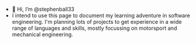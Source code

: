 - 👋 Hi, I’m @stephenball33
- I intend to use this page to document my learning adventure in software engineering. I'm planning lots of projects to get experience in a wide range of languages and skills, mostly focussing on motorsport and mechanical engineering.

<!---
stephenball33/stephenball33 is a ✨ special ✨ repository because its `README.md` (this file) appears on your GitHub profile.
You can click the Preview link to take a look at your changes.
--->
